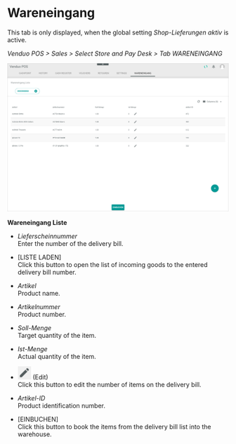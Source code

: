 # Wareneingang

This tab is only displayed, when the global setting *Shop-Lieferungen aktiv* is active.

*Venduo POS > Sales > Select Store and Pay Desk > Tab WARENEINGANG*

![Wareneingang](/Assets/Screenshots/POS/Sales/Wareneingang/WareneingangListe.png "[Wareneingang]")

**Wareneingang Liste**

- *Lieferscheinnummer*    
  Enter the number of the delivery bill.

- [LISTE LADEN]   
  Click this button to open the list of incoming goods to the entered delivery bill number.



- *Artikel*    
  Product name.

- *Artikelnummer*    
  Product number.

- *Soll-Menge*    
  Target quantity of the item.

- *Ist-Menge*    
  Actual quantity of the item.

- ![Edit](/Assets/Icons/Edit02.png "[Edit]") (Edit)   
  Click this button to edit the number of items on the delivery bill.

- *Artikel-ID*    
  Product identification number.


- [EINBUCHEN]   
  Click this button to book the items from the delivery bill list into the warehouse.

[comment]: <> (Is that right?)


[comment]: <> (to be completed)
